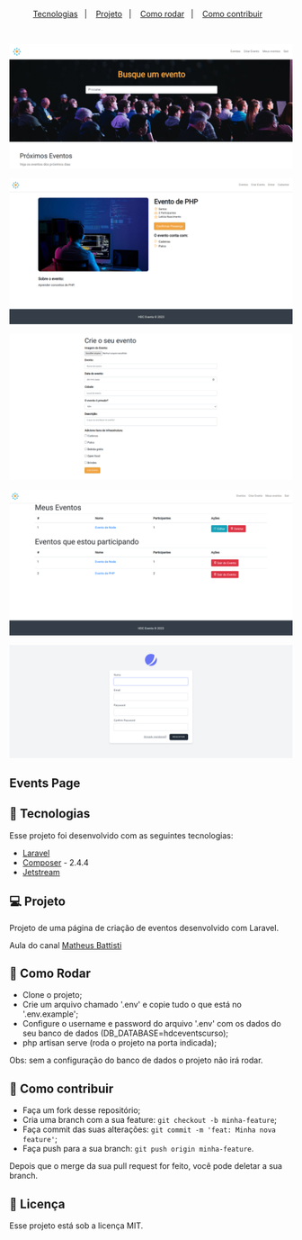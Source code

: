 <p align="center">
  <a href="#-tecnologias">Tecnologias</a>&nbsp;&nbsp;&nbsp;|&nbsp;&nbsp;&nbsp;
  <a href="#-projeto">Projeto</a>&nbsp;&nbsp;&nbsp;|&nbsp;&nbsp;&nbsp;
  <a href="#-como-rodar">Como rodar</a>&nbsp;&nbsp;&nbsp;|&nbsp;&nbsp;&nbsp;
  <a href="#-como-contribuir">Como contribuir</a>&nbsp;&nbsp;&nbsp;
  </p>

<br>

<p align="center">
  <img alt="" src=".github/image.png">
</p>

<p align="center">
  <img alt="" src=".github/image2.png">
</p>

<p align="center">
  <img alt="" src=".github/image3.png">
</p>

<p align="center">
  <img alt="" src=".github/image4.png">
</p>

<p align="center">
  <img alt="" src=".github/image5.png">
</p>

## Events Page

## 🚀 Tecnologias

Esse projeto foi desenvolvido com as seguintes tecnologias:

- [Laravel](https://laravel.com/)
- [Composer](https://getcomposer.org/) - 2.4.4
- [Jetstream](https://jetstream.laravel.com/2.x/introduction.html)

## 💻 Projeto

Projeto de uma página de criação de eventos desenvolvido com Laravel.

Aula do canal [Matheus Battisti](https://www.youtube.com/playlist?list=PLnDvRpP8BnewYKI1n2chQrrR4EYiJKbUG)

## 🚀 Como Rodar

- Clone o projeto;
- Crie um arquivo chamado '.env' e copie tudo o que está no '.env.example';
- Configure o username e password do arquivo '.env' com os dados do seu banco de dados (DB_DATABASE=hdceventscurso);
- php artisan serve (roda o projeto na porta indicada);

Obs: sem a configuração do banco de dados o projeto não irá rodar.

## 🤔 Como contribuir

- Faça um fork desse repositório;
- Cria uma branch com a sua feature: `git checkout -b minha-feature`;
- Faça commit das suas alterações: `git commit -m 'feat: Minha nova feature'`;
- Faça push para a sua branch: `git push origin minha-feature`.

Depois que o merge da sua pull request for feito, você pode deletar a sua branch.

## 📝 Licença

Esse projeto está sob a licença MIT.

